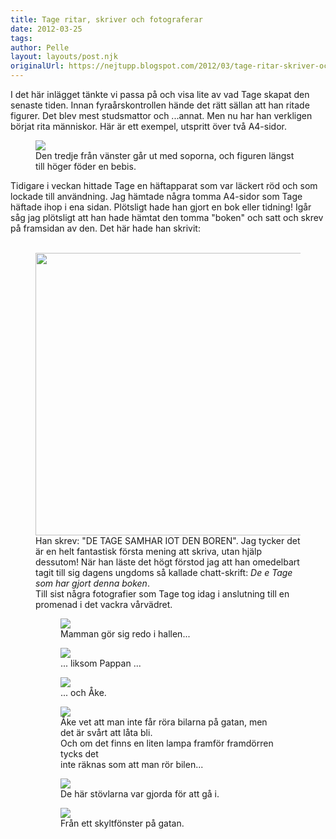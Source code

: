 ```yaml
---
title: Tage ritar, skriver och fotograferar
date: 2012-03-25
tags: 	
author: Pelle
layout: layouts/post.njk
originalUrl: https://nejtupp.blogspot.com/2012/03/tage-ritar-skriver-och-fotograferar.html
---
```


I det här inlägget tänkte vi passa på och visa lite av vad Tage skapat den senaste tiden. Innan fyraårskontrollen hände det rätt sällan att han ritade figurer. Det blev mest studsmattor och ...annat. Men nu har han verkligen börjat rita människor. Här är ett exempel, utspritt över två A4-sidor.<br></div>

<figure>
	<img src="../../../../img/Tage,+kompisar.png">
	<figcaption>Den tredje från vänster går ut med soporna, och figuren längst till höger föder en bebis.</figcaption>
</figure>Tidigare i veckan hittade Tage en häftapparat som var läckert röd och som lockade till användning. Jag hämtade några tomma A4-sidor som Tage häftade ihop i ena sidan. Plötsligt hade han gjort en bok eller tidning! Igår såg jag plötsligt att han hade hämtat den tomma "boken" och satt och skrev på framsidan av den. Det här hade han skrivit:<br><br>

<figure>
	<img src="../../../../img/Tages+bok.png" width="452"></td></tr><tr><td class="tr-caption" style="text-align: left;"><br></td></tr></tbody></table><span style="text-align: -webkit-auto;">Han skrev: "DE TAGE SAMHAR IOT DEN BOREN". Jag tycker det är en helt fantastisk första mening att skriva, utan hjälp dessutom! När han läste det högt förstod jag att han omedelbart tagit till sig dagens ungdoms så kallade chatt-skrift: </span><i style="text-align: -webkit-auto;">De e Tage som har gjort denna boken</i><span style="text-align: -webkit-auto;">.</span><span style="text-align: -webkit-auto;"><br></span>Till sist några fotografier som Tage tog idag i anslutning till en promenad i det vackra vårvädret.<br></div>

<figure>
	<img src="../../../../img/Tage+fotograferar-IMG_1756.jpg">
	<figcaption>Mamman gör sig redo i hallen...</figcaption>
</figure>

<figure>
	<img src="../../../../img/Tage+fotograferar-IMG_1757.jpg">
	<figcaption>... liksom Pappan ...</figcaption>
</figure>

<figure>
	<img src="../../../../img/Tage+fotograferar-IMG_1758.jpg">
	<figcaption>... och Åke.</figcaption>
</figure>

<figure>
	<img src="../../../../img/Tage+fotograferar-IMG_1761.jpg">
	<figcaption>Åke vet att man inte får röra bilarna på gatan, men det är svårt att låta bli. <br>Och om det finns en liten lampa framför framdörren tycks det <br>inte räknas som att man rör bilen...</figcaption>
</figure>

<figure>
	<img src="../../../../img/Tage+fotograferar-IMG_1762.jpg">
	<figcaption>De här stövlarna var gjorda för att gå i.</figcaption>
</figure>

<figure>
	<img src="../../../../img/Tage+fotograferar-IMG_1764.jpg">
	<figcaption>Från ett skyltfönster på gatan.</figcaption>
</figure>
